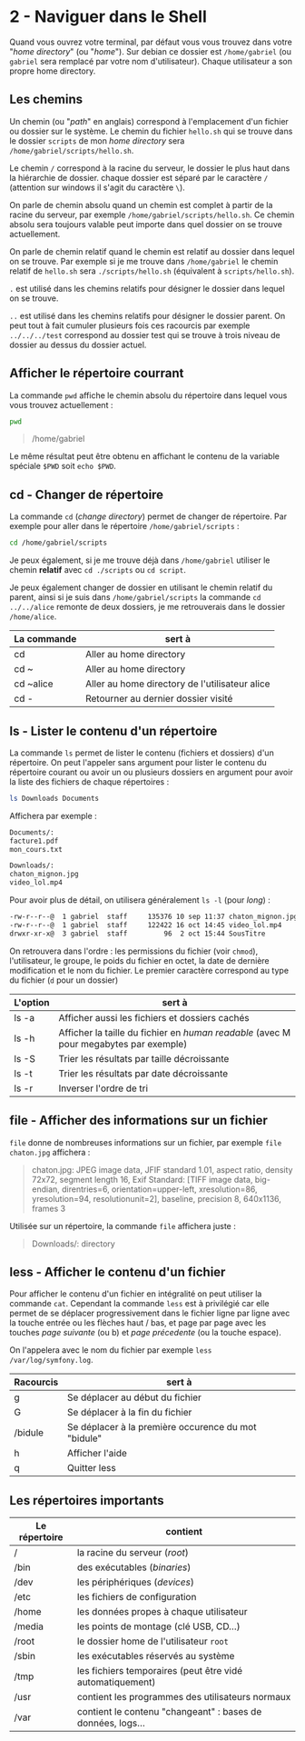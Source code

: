 # 2 - Naviguer dans le Shell

Quand vous ouvrez votre terminal, par défaut vous vous trouvez dans votre "*home directory*" (ou "*home*"). Sur debian ce dossier est `/home/gabriel` (ou `gabriel` sera remplacé par votre nom d'utilisateur). Chaque utilisateur a son propre home directory.

## Les chemins

Un chemin (ou "*path*" en anglais) correspond à l'emplacement d'un fichier ou dossier sur le système. Le chemin du fichier `hello.sh` qui se trouve dans le dossier `scripts` de mon *home directory* sera `/home/gabriel/scripts/hello.sh`.

Le chemin `/` correspond à la racine du serveur, le dossier le plus haut dans la hiérarchie de dossier. chaque dossier est séparé par le caractère `/` (attention sur windows il s'agit du caractère `\`).

On parle de chemin absolu quand un chemin est complet à partir de la racine du serveur, par exemple `/home/gabriel/scripts/hello.sh`. Ce chemin absolu sera toujours valable peut importe dans quel dossier on se trouve actuellement.

On parle de chemin relatif quand le chemin est relatif au dossier dans lequel on se trouve. Par exemple si je me trouve dans `/home/gabriel` le chemin relatif de `hello.sh` sera `./scripts/hello.sh` (équivalent à `scripts/hello.sh`).

`.` est utilisé dans les chemins relatifs pour désigner le dossier dans lequel on se trouve.

`..` est utilisé dans les chemins relatifs pour désigner le dossier parent. On peut tout à fait cumuler plusieurs fois ces racourcis par exemple `../../../test` correspond au dossier test qui se trouve à trois niveau de dossier au dessus du dossier actuel.

## Afficher le répertoire courrant

La commande `pwd` affiche le chemin absolu du répertoire dans lequel vous vous trouvez actuellement :

```bash
pwd
```

> /home/gabriel

Le même résultat peut être obtenu en affichant le contenu de la variable spéciale `$PWD` soit `echo $PWD`.

## cd - Changer de répertoire

La commande `cd` (*change directory*) permet de changer de répertoire. Par exemple pour aller dans le répertoire `/home/gabriel/scripts` :

```bash
cd /home/gabriel/scripts
```

Je peux également, si je me trouve déjà dans `/home/gabriel` utiliser le chemin **relatif** avec `cd ./scripts` ou `cd script`.

Je peux également changer de dossier en utilisant le chemin relatif du parent, ainsi si je suis dans `/home/gabriel/scripts` la commande `cd ../../alice` remonte de deux dossiers, je me retrouverais dans le dossier `/home/alice`.

| La commande | sert à |
| --- | --- |
| cd | Aller au home directory |
| cd ~ | Aller au home directory |
| cd ~alice | Aller au home directory de l'utilisateur alice |
| cd - | Retourner au dernier dossier visité |

## ls - Lister le contenu d'un répertoire

La commande `ls` permet de lister le contenu (fichiers et dossiers) d'un répertoire. On peut l'appeler sans argument pour lister le contenu du répertoire courant ou avoir un ou plusieurs dossiers en argument pour avoir la liste des fichiers de chaque répertoires :

```bash
ls Downloads Documents
```

Affichera par exemple :

```bash
Documents/:
facture1.pdf
mon_cours.txt

Downloads/:
chaton_mignon.jpg
video_lol.mp4
```

Pour avoir plus de détail, on utilisera généralement `ls -l` (pour *long*) :

```bash
-rw-r--r--@  1 gabriel  staff     135376 10 sep 11:37 chaton_mignon.jpg
-rw-r--r--@  1 gabriel  staff     122422 16 oct 14:45 video_lol.mp4
drwxr-xr-x@  3 gabriel  staff         96  2 oct 15:44 SousTitre
```

On retrouvera dans l'ordre : les permissions du fichier (voir `chmod`), l'utilisateur, le groupe, le poids du fichier en octet, la date de dernière modification et le nom du fichier. Le premier caractère correspond au type du fichier (`d` pour un dossier)

| L'option | sert à |
| --- | --- |
| ls -a | Afficher aussi les fichiers et dossiers cachés |
| ls -h | Afficher la taille du fichier en *human readable* (avec M pour megabytes par exemple) |
| ls -S | Trier les résultats par taille décroissante |
| ls -t | Trier les résultats par date décroissante |
| ls -r | Inverser l'ordre de tri |

## file - Afficher des informations sur un fichier

`file` donne de nombreuses informations sur un fichier, par exemple `file chaton.jpg` affichera :

> chaton.jpg: JPEG image data, JFIF standard 1.01, aspect ratio, density 72x72, segment length 16, Exif Standard: [TIFF image data, big-endian, direntries=6, orientation=upper-left, xresolution=86, yresolution=94, resolutionunit=2], baseline, precision 8, 640x1136, frames 3

Utilisée sur un répertoire, la commande `file` affichera juste :

> Downloads/: directory

## less - Afficher le contenu d'un fichier

Pour afficher le contenu d'un fichier en intégralité on peut utiliser la commande `cat`. Cependant la commande `less` est à privilégié car elle permet de se déplacer progressivement dans le fichier ligne par ligne avec la touche entrée ou les flèches haut / bas, et page par page avec les touches *page suivante* (ou b) et *page précedente* (ou la touche espace).

On l'appelera avec le nom du fichier par exemple `less /var/log/symfony.log`.

| Racourcis | sert à |
| --- | --- |
| g | Se déplacer au début du fichier |
| G | Se déplacer à la fin du fichier |
| /bidule | Se déplacer à la première occurence du mot "bidule" |
| h | Afficher l'aide |
| q | Quitter less |

## Les répertoires importants

| Le répertoire | contient |
| --- | --- |
| / | la racine du serveur (*root*) |
| /bin | des exécutables  (*binaries*) |
| /dev | les périphériques (*devices*) |
| /etc | les fichiers de configuration |
| /home | les données propes à chaque utilisateur |
| /media | les points de montage (clé USB, CD…)  |
| /root | le dossier home de l'utilisateur `root`  |
| /sbin | les exécutables réservés au système  |
| /tmp | les fichiers temporaires (peut être vidé automatiquement)  |
| /usr | contient les programmes des utilisateurs normaux  |
| /var | contient le contenu "changeant" : bases de données, logs… |